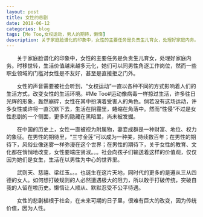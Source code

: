 ```yaml
---
layout: post
title: 女性的悲剧
date: 2018-06-12
categories: blog
tags: [Me Too,女权运动，男人的期待，懒惰]
description: 关于家庭脸谱化的印象中，女性的主要任务是负责生儿育女，处理好家庭内务。
---
```

&emsp;&emsp;关于家庭脸谱化的印象中，女性的主要任务是负责生儿育女，处理好家庭内务。时移世转，生活价值越来越多元化，她们可以同男性角逐工作岗位，然而一些职业领域的门槛对女性是不友好，甚至是直接拒之门外。


&emsp;&emsp;女性的声音需要被社会听到，“女权运动”一直以各种不同的方式影响着人们的生活方式，改变女性的生活环境。#Me Too#运动像病毒一样掠过生活，许多往日光辉的形象，轰然崩碎，女性在其中扮演着受害人的角色。倘若没有这场运动，许多女性或许将一直沉默下去，生活在阴霾里，蜷缩在角落中。然而“性侵”不过是女性悲剧的一个侧面，更多的隐藏在黑暗里，尚未被发掘。


&emsp;&emsp;在中国的历史上，女性一直被视为附属物，妻妾成群是一种财富、地位、权力的象征。在男性的期待里，“三寸金莲”可以成为一种美，持续数百年；在男性的期待下，风俗业像迷雾一样弥漫在这个世界；在男性的期待下，关于女性的教育、文化都在悄悄地改变，女性要端庄贤淑。。。社会向孩子们输送着这样的价值观，仅仅因为她们是女生，生活在以男性为中心的世界里。


&emsp;&emsp;武则天、慈禧、梁红玉。。。也诞生在这片天地，同时代的更多的是遵从三从四德的女人。如何想打破规则的人必然遭遇极大的阻力，所以敢于打破传统，突破自我的人留在啦历史。懒惰让人顺从、默默忍受不公平待遇。


&emsp;&emsp;女性的悲剧植根于社会，在未来可期的日子里，很难有巨大的改变，因为传统价值，因为人性。














